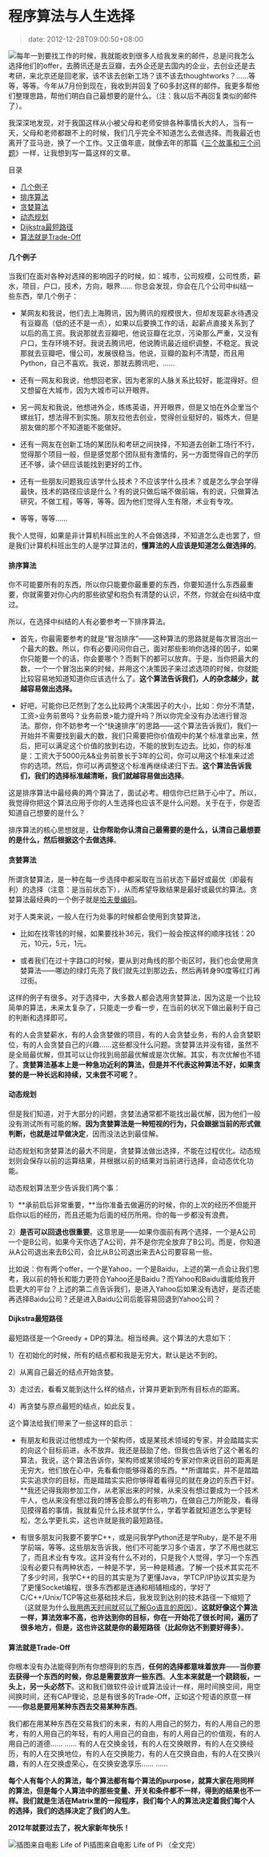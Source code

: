# 程序算法与人生选择
>date: 2012-12-28T09:00:50+08:00


![](/assets/images/coolshell.cn/wp-content/uploads/2012/12/choice.jpg)每年一到要找工作的时候，我就能收到很多人给我发来的邮件，总是问我怎么选择他们的offer，去腾讯还是去豆瓣，去外企还是去国内的企业，去创业还是去考研，来北京还是回老家，该不该去创新工场？该不该去thoughtworks？……等等，等等。今年从7月份到现在，我收到并回复了60多封这样的邮件。我更多帮他们整理思路，帮他们明白自己最想要的是什么。（注：我以后不再回复类似的邮件了）。


我深深地发现，对于我国这样从小被父母和老师安排各种事情长大的人，当有一天，父母和老师都跟不上的时候，我们几乎完全不知道怎么去做选择。而我最近也离开了亚马逊，换了一个工作。又正值年底，就像去年的那篇《[三个故事和三个问题](/2011/%E4%B8%89%E4%B8%AA%E4%BA%8B%E5%92%8C%E4%B8%89%E4%B8%AA%E9%97%AE%E9%A2%98.md "三个事和三个问题")》一样，让我想到写一篇这样的文章。




目录



* [几个例子](#%E5%87%A0%E4%B8%AA%E4%BE%8B%E5%AD%90 "几个例子")
* [排序算法](#%E6%8E%92%E5%BA%8F%E7%AE%97%E6%B3%95 "排序算法")
* [贪婪算法](#%E8%B4%AA%E5%A9%AA%E7%AE%97%E6%B3%95 "贪婪算法")
* [动态规划](#%E5%8A%A8%E6%80%81%E8%A7%84%E5%88%92 "动态规划")
* [Dijkstra最短路径](#Dijkstra%E6%9C%80%E7%9F%AD%E8%B7%AF%E5%BE%84 "Dijkstra最短路径")
* [算法就是Trade-Off](#%E7%AE%97%E6%B3%95%E5%B0%B1%E6%98%AFTrade-Off "算法就是Trade-Off")

#### 几个例子


当我们在面对各种对选择的影响因子的时候，如：城市，公司规模，公司性质，薪水，项目，户口，技术，方向，眼界…… 你总会发现，你会在几个公司中纠结一些东西，举几个例子：


* 某网友和我说，他们去上海腾讯，因为腾讯的规模很大，但却发现薪水待遇没有豆瓣高（低的还不是一点），如果以后要换工作的话，起薪点直接关系到了以后的高工资。我说那就去豆瓣吧，他说豆瓣在北京，污染那么严重，又没有户口，生存环境不好。我说去腾讯吧，他说腾讯最近组织调整，不稳定。我说那就去豆瓣吧，慢公司，发展很稳当。他说，豆瓣的盈利不清楚，而且用Python，自己不喜欢。我说，那就去腾讯吧，……


* 还有一网友和我说，他想回老家，因为老家的人脉关系比较好，能混得好。但又想留在大城市，因为大城市可以开眼界。



* 另一网友和我说，他想进外企，练练英语，开开眼界，但是又怕在外企里当个螺丝钉，想法得不到实施。朋友拉他去创业，觉得创业挺好的，锻炼大，但是朋友做的那个不知道能不能做好。


* 还有一网友在创新工场的某团队和考研之间抉择，不知道去创新工场行不行，觉得那个项目一般，但是感觉那个团队挺有激情的，另一方面觉得自己的学历还不够，读个研应该能找到更好的工作。


* 还有一些朋友问题我应该学什么技术？不应该学什么技术？或是怎么学会学得最快，技术的路径应该是什么？有的说只做后端不做前端，有的说，只做算法研究，不做工程，等等，等等。因为他们觉得人生有限，术业有专攻。


* 等等，等等……


我个人觉得，如果是非计算机科班出生的人不会做选择，不知道怎么走也罢了，但是我们计算机科班出生的人是学过算法的，**懂算法的人应该是知道怎么做选择的**。


#### 


#### 排序算法


你不可能要所有的东西，所以你只能要你最重要的东西，你要知道什么东西最重要，你就需要对你心内的那些欲望和抱负有清楚的认识，不然，你就会在纠结中度过。


所以，在选择中纠结的人有必要参考一下排序算法。


* 首先，你最需要参考的就是“冒泡排序”——这种算法的思路就是每次冒泡出一个最大的数。所以，你有必要问问你自己，面对那些影响你选择的因子，如果你只能要一个的话，你会要哪个？而剩下的都可以放弃。于是，当你把最大的数，一个一个冒泡出来的时候，并用这个决策因子来过滤选项的时候，你就能比较容易地知道知道你应该选什么了。**这个算法告诉我们，人的杂念越少，就越容易做出选择。**


* 好吧，可能你已茫然到了怎么比较两个决策因子的大小，比如：你分不清楚，工资>业务前景吗？业务前景>能力提升吗？所以你完全没有办法进行冒泡法。那你，你不妨参考一个“快速排序”的思路——这个算法告诉我们，我们一开始并不需要找到最大的数，我们只需要把你价值观中的某个标准拿出来，然后，把可以满足这个价值的放到右边，不能的放到左边去。比如，你的标准是：工资大于5000元&&业务前景长于3年的公司，你可以用这个标准来过滤你的选项。然后，你可以再调整这个标准再继续递归下去。**这个算法告诉我们，我们的选择标准越清晰，我们就越容易做出选择**。


这是排序算法中最经典的两个算法了，面试必考。相信你已烂熟于心中了。所以，我觉得你把这个算法应用于你的人生选择也应该不是什么问题。关于在于，你是否知道自己想要的是什么？


排序算法的核心思想就是，**让你帮助你认清自己最需要的是什么，认清自己最想要的是什么，然后根据这个去做选择**。


#### 贪婪算法


所谓贪婪算法，是一种在每一步选择中都采取在当前状态下最好或最优（即最有利）的选择（注意：是当前状态下），从而希望导致结果是最好或最优的算法。贪婪算法最经典的一个例子就是[哈夫曼编码](/2012/Huffman%20%E7%BC%96%E7%A0%81%E5%8E%8B%E7%BC%A9%E7%AE%97%E6%B3%95.md "Huffman 编码压缩算法")。


对于人类来说，一般人在行为处事的时候都会使用到贪婪算法，


* 比如在找零钱的时候，如果要找补36元，我们一般会按这样的顺序找钱：20元，10元，5元，1元。


* 或者我们在过十字路口的时候，要从到对角线的那个街区时，我们也会使用贪婪算法——哪边的绿灯先亮了我们就先过到那边去，然后再转身90度等红灯再过街。


这样的例子有很多。对于选择中，大多数人都会选用贪婪算法，因为这是一个比较简单的算法，未来太复杂了，只能走一步看一步，在当前的状况下做出最利于自己的判断和选择即可。


有的人会贪婪薪水，有的人会贪婪做的项目，有的人会贪婪业务，有的人会贪婪职位，有的人会贪婪自己的兴趣……这些都没什么问题。贪婪算法并没有错，虽然不是全局最优解，但其可以让你找到局部最优解或是次优解。其实，有次优解也不错了。**贪婪算法基本上是一种急功近利的算法，但是并不代表这种算法不好，如果贪婪的是一种长远和持续，又未尝不可呢？**。


#### 动态规划


但是我们知道，对于大部分的问题，贪婪法通常都不能找出最优解，因为他们一般没有测试所有可能的解。**因为贪婪算法是一种短视的行为，只会跟据当前的形式做判断，也就是过早做决定**，因而没法达到最佳解。


动态规划和贪婪算法的最大不同是，贪婪算法做出选择，不能在过程优化。动态规划则会保存以前的运算结果，并根据以前的结果对当前进行选择，会动态优化功能。


动态规划算法至少告诉我们两个事：


1）**承前启后非常重要，**当你准备去做遍历的时候，你的上次的经历不但能开启你以后的经历，而且还能为后面的经历所用。你的每一步都没有浪费。


2）**是否可以回退也很重要**。这意思是——如果你面前有两个选择，一个是A公司一个是B公司，如果今天你选了A公司，并不是你完全放弃了B公司。而是，你知道从A公司退出来去B公司，会比从B公司退出来去A公司要容易一些。


比如说：你有两个offer，一个是Yahoo，一个是Baidu，上述的第一点会让我们思考，我以前的特长和能力更符合Yahoo还是Baidu？而Yahoo和Baidu谁能给我开启更大的平台？上述的第二点告诉我们，是进入Yahoo后如果没有选好，是否还能再选择Baidu公司？还是进入Baidu公司后能容易回退到Yahoo公司？


#### **Dijkstra**最短路径


最短路径是一个Greedy + DP的算法。相当经典。这个算法的大意如下：


1）在初始化的时候，所有的结点都和我是无穷大，默认是达不到的。


2）从离自己最近的结点开始贪婪。


3）走过去，看看又能到达什么样的结点，计算并更新到所有目标点的距离。


4）再贪婪与原点最短的结点，如此反复。


这个算法给我们带来了一些这样的启示：


* 有朋友和我说过他想成为一个架构师，或是某技术领域的专家，并会踏踏实实的向这个目标前进，永不放弃。我还是鼓励了他，但我也告诉他了这个著名的算法，我说，这个算法告诉你，架构师或某领域的专家对你来说目前的距离是无穷大，他们放在心中，先看看你能够得着的东西。**所谓踏实，并不是踏踏实实追求你的目标，而是踏踏实实把你够得着看得见的就在身边的东西干好。**我还记得我刚参加工作，从老家出来的时候，从来没有想过要成为一个技术牛人，也从来没有想过我的博客会那么的有影响力，在做自己力所能及，看得见摸得着的事情，我就看见什么技术就学什么，学着学着就知道怎么学更轻松，怎么学更扎实，这也许就是我的最短路径。


* 有很多朋友问我要不要学C++，或是问我学Python还是学Ruby，是不是不用学前端，等等。这些朋友告诉我，他们不可能学习多个语言，学了不用也就忘了，而且术业有专攻。这并没有什么不对的，只是我个人觉得，学习一个东西没有必要只有两种状态，一种是不学，另一种是精通。了解一个技术其实花不了多少时间，我学C++的目的其实是为了更懂Java，学TCP/IP协议其实是为了更懂Socket编程，很多东西都是连通和相辅相成的，学好了C/C++/Unix/TCP等这些基础技术后，我发现到达别的技术路径一下缩短了（这就是为什么[我用两天时间就可以了解Go语言的原因](/2012/Go%20%E8%AF%AD%E8%A8%80%E7%AE%80%E4%BB%8B%EF%BC%88%E4%B8%8B%EF%BC%89%E2%80%94%20%E7%89%B9%E6%80%A7.md "Go 语言简介（下）— 特性")）。**这就好像这个算法一样，算法效率不高，也许达到你的目标，你在一开始花了很长时间，遍历了很多地方，但是，这也许这就是你的最短路径（**比起你达不到要好得多**）**。


#### 算法就是Trade-Off


你根本没有办法能得到所有你想得到的东西，**任何的选择都意味着放弃**——**当你要去获得一个东西的时候，你总是需要放弃一些东西**。**人生本来就是一个跷跷板，一头上，另一头必然下**。这和我们做软件设计或算法设计一样，用时间换空间，用空间换时间，还有CAP理论，总是有很多的Trade-Off，正如这个短语的原意一样——**你总是要用某种东西去交易某种东西**。


我们都在用某种东西在交易我们的未来，有的人用自己的努力，有的人用自己的思考，有的人用自己的年轻，有的人用自己的自由，有的人用自己的价值观，有的人用自己的道德…… …… 有的人在交换金钱，有的人在交换眼界，有的人在交换经历，有的人在交换地位，有的人在交换能力，有的人在交换自由，有的人在交换兴趣，有的人在交换虚荣心，在交换安逸享乐…… ……


**每个人有每个人的算法，每个算法都有每个算法的purpose，就算大家在用同样的算法，但是每个人算法中的那些变量、开关和条件都不一样，得到的结果也不一样。我们就是生活在Matrix里的一段程序，我们每个人的算法决定着我们每个人的选择，我们的选择决定了我们的人生**。


**2012年就要过去了，祝大家新年快乐！**


![插图来自电影 Life of Pi](/assets/images/coolshell.cn/wp-content/uploads/2012/12/life_of_pi_.jpg)插图来自电影 Life of Pi
（全文完）


